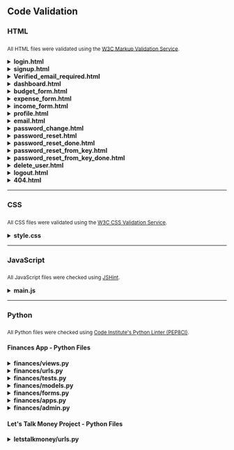 ## Code Validation

### HTML  

<sub>All HTML files were validated using the [W3C Markup Validation Service](https://validator.w3.org/).</sub>

<details>
<summary><strong>login.html</strong></summary>

- **Result:** Passed
<img src="../images/validation-results/html-login-validation.png" alt="" width="400"/>
</details>

<details>
<summary><strong>signup.html</strong></summary>

- **Result:** Initial run failed  
<img src="../images/validation-results/html-signup-error-validation.png" alt="" width="400"/>

- **How I fixed it:**  
Added ID to respective password helper and then replaced the password helper small element with a div.

- **Final result:** Passed  
<img src="../images/validation-results/html-signup-validation.png" alt="" width="400"/>
</details>

<details>
<summary><strong>Verified_email_required.html</strong></summary>

- **Result:** Passed
<img src="../images/validation-results/html-verified_email_required-validation.png" alt="" width="400"/>
</details>

<details>
<summary><strong>dashboard.html</strong></summary>

- **Result:** Initial run failed  
<img src="../images/validation-results/html-dashboard-error-validation.png" alt="" width="400"/>

- **How I fixed it:**  
    - Closed open ul.
    - Closed div
    - removed stray p element
    - Changed capital P to lowercase p on element

- **Final result:** Passed  
<img src="../images/validation-results/html-dashboard-validation.png" alt="" width="400"/>
</details>

<details>
<summary><strong>budget_form.html</strong></summary>

- **Result:** Passed
<img src="../images/validation-results/html-budget-validation.png" alt="" width="400"/>
</details>

<details>
<summary><strong>expense_form.html</strong></summary>

- **Result:** Passed
<img src="../images/validation-results/html-expense-validation.png" alt="" width="400"/>
</details>

<details>
<summary><strong>income_form.html</strong></summary>

- **Result:** Passed
<img src="../images/validation-results/html-income-validation.png" alt="" width="400"/>
</details>

<details>
<summary><strong>profile.html</strong></summary>

- **Result:** Passed
<img src="../images/validation-results/html-profile-validation.png" alt="" width="400"/>
</details>

<details>
<summary><strong>email.html</strong></summary>

- **Result:** Passed
<img src="../images/validation-results/html-email-validation.png" alt="" width="400"/>
</details>

<details>
<summary><strong>password_change.html</strong></summary>

- **Result:** Initial run failed  
<img src="../images/validation-results/html-password_change-error-validation.png" alt="" width="400"/>

- **How I fixed it:**  
    - id_password1_helptext ID missing a related element. Added if satement for password helper
    and added the missing ID.

- **Final result:** Passed  
<img src="../images/validation-results/html-password_change-validation.png" alt="" width="400"/>
</details>

<details>
<summary><strong>password_reset.html</strong></summary>

- **Result:** Initial run failed  
<img src="../images/validation-results/html-password_reset-validation.png" alt="" width="400"/>
</details>

<details>
<summary><strong>password_reset_done.html</strong></summary>

- **Result:** Initial run failed  
<img src="../images/validation-results/html-password_reset_done-pass.png" alt="" width="400"/>
</details>

<details>
<summary><strong>password_reset_from_key.html</strong></summary>

- **Result:** Initial run failed
<img src="../images/validation-results/html-password_reset_from_key-fail.png" alt="" width="400"/>

- **How I fixed it:**  
    - Initially this page had an issue of no aria-describedby error when testing for validation. This led me on a 4 hour battle attempting multiple fixes such as Rendering form.password as a widget only, adding the help_text id to different elements and removing the DTL template tag and replacing with raw html input. Nothing seemed to work. But The solution was right in front of me all along. I truly felt the fog of war (frustration) blinded my mind to think clearly. Each time I pushed, the page source wouldn't update to my template changes. I tried resetting the Heroku dyno, attempting to clear any and every cache, but to no avail. I then turn off my PC and rebooted it and started up Firefox Dev, instead of Chrome, I opened Dev tools and seen the deployed site code was indeed updated... Ureeka!. 

         I then went back to Chrome and pulled up the source code on the same page, and it was completely different. I then realized that the issue was that I had to clear the cache in Chrome. After clearing the cache, the aria-describedby error was gone and the page passed html validation. I felt like I wasted so much time on such a simple fix, but I don't beleive any time is wasted when you learn something new. The end.

- **Final result:** Passed
<img src="../images/validation-results/html-password_reset_from_key-pass.png" alt="" width="400"/>
</details>

<details>
<summary><strong>password_reset_from_key_done.html</strong></summary>

- **Result:** Passed
<img src="../images/validation-results/html-password_reset_from_key_done-pass.png" alt="" width="400"/>
</details>

<details>
<summary><strong>delete_user.html</strong></summary>

- **Result:** Passed
<img src="../images/validation-results/html-delete_user-validation.png" alt="" width="400"/>
</details>

<details>
<summary><strong>logout.html</strong></summary>

- **Result:** Passed
<img src="../images/validation-results/html-logout-validation.png" alt="" width="400"/>
</details>

<details>
<summary><strong>404.html</strong></summary>

- **Result:** Passed
<img src="../images/validation-results/html-404-validation.png" alt="" width="400"/>
</details>

---

### CSS 

<sub>All CSS files were validated using the [W3C CSS Validation Service](https://jigsaw.w3.org/css-validator/).</sub>

<details>
<summary><strong>style.css</strong></summary>

- **Result:** Passed  
<img src="../images/validation-results/css-validation.png" alt="" width="550"/>

</details>



---

### JavaScript

<sub>All JavaScript files were checked using [JSHint](https://jshint.com/).</sub>

<details>
<summary><strong>main.js</strong></summary>

- **Result:** Passed with warning shown
<img src="../images/validation-results/js-validation.png" alt="" width="550"/>

- **Warning:**  
JS Hint presented a warning, however the warning is irrelevant, since 'new' is needed for chart.js, therefore ignored warning.
</details>



---

### Python

<sub>All Python files were checked using [Code Institute's Python Linter (PEP8CI)](https://pep8ci.herokuapp.com/).</sub>

 #### Finances App - Python Files
<details>
<summary><strong>finances/views.py</strong></summary>

- **Result:** Passed  
<img src="../images/validation-results/finances-views-validation.png" alt="" width="550"/>
</details>

<details>
<summary><strong>finances/urls.py</strong></summary>

- **Result:** Passed 
<img src="../images/validation-results/finances-urls-validation.png" alt="" width="550"/>
</details>

<details>
<summary><strong>finances/tests.py</strong></summary>

- **Result:** Passed 
<img src="../images/validation-results/finances-tests-validation.png" alt="" width="550"/>
</details>

<details>
<summary><strong>finances/models.py</strong></summary>

- **Result:** Passed 
<img src="../images/validation-results/finances-models-validation.png" alt="" width="550"/>
</details>

<details>
<summary><strong>finances/forms.py</strong></summary>

- **Result:** Passed 
<img src="../images/validation-results/finances-forms-validation.png" alt="" width="550"/>
</details>

<details>
<summary><strong>finances/apps.py</strong></summary>

- **Result:** Passed 
<img src="../images/validation-results/finances-apps-validation.png" alt="" width="550"/>
</details>

<details>
<summary><strong>finances/admin.py</strong></summary>

- **Result:** Passed 
<img src="../images/validation-results/finances-admin-validation.png" alt="" width="550"/>
</details>

#### Let's Talk Money Project - Python Files

<details>
<summary><strong>letstalkmoney/urls.py</strong></summary>

- **Result:** Passed 
<img src="../images/validation-results/letstalkmoney-urls-validation.png" alt="" width="550"/>
</details>